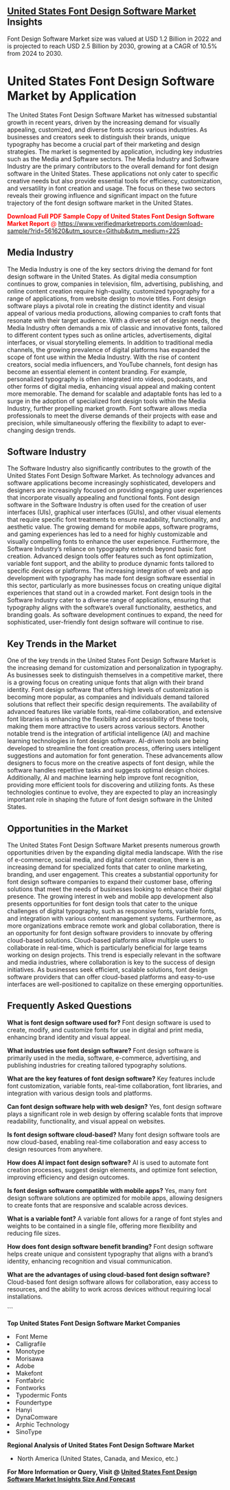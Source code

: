 <h2><a href="https://www.verifiedmarketreports.com/download-sample/?rid=561620&amp;utm_source=Github&amp;utm_medium=225" target="_blank">United States Font Design Software Market</a> Insights</h2><p>Font Design Software Market size was valued at USD 1.2 Billion in 2022 and is projected to reach USD 2.5 Billion by 2030, growing at a CAGR of 10.5% from 2024 to 2030.</p><p> <h1>United States Font Design Software Market by Application</h1> <p>The United States Font Design Software Market has witnessed substantial growth in recent years, driven by the increasing demand for visually appealing, customized, and diverse fonts across various industries. As businesses and creators seek to distinguish their brands, unique typography has become a crucial part of their marketing and design strategies. The market is segmented by application, including key industries such as the Media and Software sectors. The Media Industry and Software Industry are the primary contributors to the overall demand for font design software in the United States. These applications not only cater to specific creative needs but also provide essential tools for efficiency, customization, and versatility in font creation and usage. The focus on these two sectors reveals their growing influence and significant impact on the future trajectory of the font design software market in the United States. <p><span class=""><span style="color: #ff0000;"><strong>Download Full PDF Sample Copy of United States Font Design Software Market Report</strong> @ </span><a href="https://www.verifiedmarketreports.com/download-sample/?rid=561620&amp;utm_source=Github&amp;utm_medium=225" target="_blank">https://www.verifiedmarketreports.com/download-sample/?rid=561620&amp;utm_source=Github&amp;utm_medium=225</a></span></p></p> <h2>Media Industry</h2> <p>The Media Industry is one of the key sectors driving the demand for font design software in the United States. As digital media consumption continues to grow, companies in television, film, advertising, publishing, and online content creation require high-quality, customized typography for a range of applications, from website design to movie titles. Font design software plays a pivotal role in creating the distinct identity and visual appeal of various media productions, allowing companies to craft fonts that resonate with their target audience. With a diverse set of design needs, the Media Industry often demands a mix of classic and innovative fonts, tailored to different content types such as online articles, advertisements, digital interfaces, or visual storytelling elements. In addition to traditional media channels, the growing prevalence of digital platforms has expanded the scope of font use within the Media Industry. With the rise of content creators, social media influencers, and YouTube channels, font design has become an essential element in content branding. For example, personalized typography is often integrated into videos, podcasts, and other forms of digital media, enhancing visual appeal and making content more memorable. The demand for scalable and adaptable fonts has led to a surge in the adoption of specialized font design tools within the Media Industry, further propelling market growth. Font software allows media professionals to meet the diverse demands of their projects with ease and precision, while simultaneously offering the flexibility to adapt to ever-changing design trends. <h2>Software Industry</h2> <p>The Software Industry also significantly contributes to the growth of the United States Font Design Software Market. As technology advances and software applications become increasingly sophisticated, developers and designers are increasingly focused on providing engaging user experiences that incorporate visually appealing and functional fonts. Font design software in the Software Industry is often used for the creation of user interfaces (UIs), graphical user interfaces (GUIs), and other visual elements that require specific font treatments to ensure readability, functionality, and aesthetic value. The growing demand for mobile apps, software programs, and gaming experiences has led to a need for highly customizable and visually compelling fonts to enhance the user experience. Furthermore, the Software Industry’s reliance on typography extends beyond basic font creation. Advanced design tools offer features such as font optimization, variable font support, and the ability to produce dynamic fonts tailored to specific devices or platforms. The increasing integration of web and app development with typography has made font design software essential in this sector, particularly as more businesses focus on creating unique digital experiences that stand out in a crowded market. Font design tools in the Software Industry cater to a diverse range of applications, ensuring that typography aligns with the software’s overall functionality, aesthetics, and branding goals. As software development continues to expand, the need for sophisticated, user-friendly font design software will continue to rise. <h2>Key Trends in the Market</h2> <p>One of the key trends in the United States Font Design Software Market is the increasing demand for customization and personalization in typography. As businesses seek to distinguish themselves in a competitive market, there is a growing focus on creating unique fonts that align with their brand identity. Font design software that offers high levels of customization is becoming more popular, as companies and individuals demand tailored solutions that reflect their specific design requirements. The availability of advanced features like variable fonts, real-time collaboration, and extensive font libraries is enhancing the flexibility and accessibility of these tools, making them more attractive to users across various sectors. Another notable trend is the integration of artificial intelligence (AI) and machine learning technologies in font design software. AI-driven tools are being developed to streamline the font creation process, offering users intelligent suggestions and automation for font generation. These advancements allow designers to focus more on the creative aspects of font design, while the software handles repetitive tasks and suggests optimal design choices. Additionally, AI and machine learning help improve font recognition, providing more efficient tools for discovering and utilizing fonts. As these technologies continue to evolve, they are expected to play an increasingly important role in shaping the future of font design software in the United States. <h2>Opportunities in the Market</h2> <p>The United States Font Design Software Market presents numerous growth opportunities driven by the expanding digital media landscape. With the rise of e-commerce, social media, and digital content creation, there is an increasing demand for specialized fonts that cater to online marketing, branding, and user engagement. This creates a substantial opportunity for font design software companies to expand their customer base, offering solutions that meet the needs of businesses looking to enhance their digital presence. The growing interest in web and mobile app development also presents opportunities for font design tools that cater to the unique challenges of digital typography, such as responsive fonts, variable fonts, and integration with various content management systems. Furthermore, as more organizations embrace remote work and global collaboration, there is an opportunity for font design software providers to innovate by offering cloud-based solutions. Cloud-based platforms allow multiple users to collaborate in real-time, which is particularly beneficial for large teams working on design projects. This trend is especially relevant in the software and media industries, where collaboration is key to the success of design initiatives. As businesses seek efficient, scalable solutions, font design software providers that can offer cloud-based platforms and easy-to-use interfaces are well-positioned to capitalize on these emerging opportunities. <h2>Frequently Asked Questions</h2> <p><strong>What is font design software used for?</strong> Font design software is used to create, modify, and customize fonts for use in digital and print media, enhancing brand identity and visual appeal.</p> <p><strong>What industries use font design software?</strong> Font design software is primarily used in the media, software, e-commerce, advertising, and publishing industries for creating tailored typography solutions.</p> <p><strong>What are the key features of font design software?</strong> Key features include font customization, variable fonts, real-time collaboration, font libraries, and integration with various design tools and platforms.</p> <p><strong>Can font design software help with web design?</strong> Yes, font design software plays a significant role in web design by offering scalable fonts that improve readability, functionality, and visual appeal on websites.</p> <p><strong>Is font design software cloud-based?</strong> Many font design software tools are now cloud-based, enabling real-time collaboration and easy access to design resources from anywhere.</p> <p><strong>How does AI impact font design software?</strong> AI is used to automate font creation processes, suggest design elements, and optimize font selection, improving efficiency and design outcomes.</p> <p><strong>Is font design software compatible with mobile apps?</strong> Yes, many font design software solutions are optimized for mobile apps, allowing designers to create fonts that are responsive and scalable across devices.</p> <p><strong>What is a variable font?</strong> A variable font allows for a range of font styles and weights to be contained in a single file, offering more flexibility and reducing file sizes.</p> <p><strong>How does font design software benefit branding?</strong> Font design software helps create unique and consistent typography that aligns with a brand’s identity, enhancing recognition and visual communication.</p> <p><strong>What are the advantages of using cloud-based font design software?</strong> Cloud-based font design software allows for collaboration, easy access to resources, and the ability to work across devices without requiring local installations.</p> ```</p><p><strong>Top United States Font Design Software Market Companies</strong></p><div data-test-id=""><p><li>Font Meme</li><li> Calligrafile</li><li> Monotype</li><li> Morisawa</li><li> Adobe</li><li> Makefont</li><li> Fontfabric</li><li> Fontworks</li><li> Typodermic Fonts</li><li> Foundertype</li><li> Hanyi</li><li> DynaComware</li><li> Arphic Technology</li><li> SinoType</li></p><div><strong>Regional Analysis of&nbsp;United States Font Design Software Market</strong></div><ul><li dir="ltr"><p dir="ltr">North America&nbsp;(United States, Canada, and Mexico, etc.)</p></li></ul><p><strong>For More Information or Query, Visit @&nbsp;</strong><strong><a href="https://www.verifiedmarketreports.com/product/font-design-software-market/?utm_source=Github&amp;utm_medium=225" target="_blank">United States Font Design Software Market Insights Size And Forecast</a></strong></p></div>
